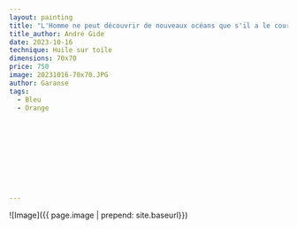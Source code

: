 ```yaml
---
layout: painting
title: "L'Homme ne peut découvrir de nouveaux océans que s'il a le courage de perdre de vue le rivage." 
title_author: André Gide                                                          
date: 2023-10-16
technique: Huile sur toile 
dimensions: 70x70
price: 750
image: 20231016-70x70.JPG
author: Garanse
tags:
  - Bleu
  - Orange
  
  
  
  
  
  
  
  
  
  
---
```

![Image]({{ page.image | prepend: site.baseurl}})

